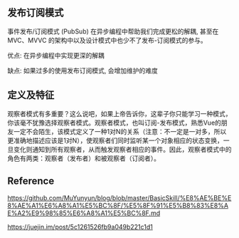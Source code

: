 ## 发布订阅模式

事件发布/订阅模式 (PubSub) 在异步编程中帮助我们完成更松的解耦, 甚至在 MVC、MVVC 的架构中以及设计模式中也少不了发布-订阅模式的参与。

优点: 在异步编程中实现更深的解耦

缺点: 如果过多的使用发布订阅模式, 会增加维护的难度


## 定义及特征

观察者模式有多重要？这么说吧，如果上帝告诉你，这辈子你只能学习一种模式，你该毫不犹豫选择观察者模式。观察者模式，也叫订阅-发布模式，熟悉Vue的朋友一定不会陌生，该模式定义了一种1对N的关系（注意：不一定是一对多，所以更准确地描述应该是1对N），使观察者们同时监听某一个对象相应的状态变换，一旦变化则通知到所有观察者，从而触发观察者相应的事件。因此，观察者模式中的角色有两类：观察者（发布者）和被观察者（订阅者）。


## Reference

https://github.com/MuYunyun/blog/blob/master/BasicSkill/%E8%AE%BE%E8%AE%A1%E6%A8%A1%E5%BC%8F/%E5%8F%91%E5%B8%83%E8%AE%A2%E9%98%85%E6%A8%A1%E5%BC%8F.md

https://juejin.im/post/5c1261526fb9a049b221c1d1

